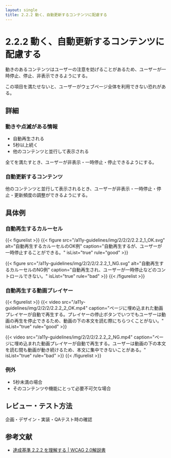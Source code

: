 ```yaml
---
layout: single
title: 2.2.2 動く、自動更新するコンテンツに配慮する
---
```


# 2.2.2 動く、自動更新するコンテンツに配慮する

動きのあるコンテンツはユーザーの注意を妨げることがあるため、ユーザーが一時停止、停止、非表示できるようにする。

この項目を満たせないと、ユーザーがウェブページ全体を利用できない恐れがある。

## 詳細

### 動きや点滅がある情報

- 自動再生される
- 5秒以上続く
- 他のコンテンツと並行して表示される

全てを満たすとき、ユーザーが非表示・一時停止・停止できるようにする。

### 自動更新するコンテンツ

他のコンテンツと並行して表示されるとき、ユーザーが非表示・一時停止・停止・更新頻度の調整ができるようにする。


## 具体例
### 自動再生するカルーセル
{{< figurelist >}}
  {{< figure
    src="/a11y-guidelines/img/2/2/2/2.2.2_1_OK.svg"
    alt="自動再生するカルーセルのOK例"
    caption="自動再生するが、ユーザーが一時停止することができる。"
    isList="true"
    rule="good" >}}

  {{< figure
    src="/a11y-guidelines/img/2/2/2/2.2.2_1_NG.svg"
    alt="自動再生するカルーセルのNG例"
    caption="自動再生され、ユーザーが一時停止などのコントロールできない。"
    isList="true"
    rule="bad" >}}
{{< /figurelist >}}

### 自動再生する動画プレイヤー

{{< figurelist >}}
  {{< video
    src="/a11y-guidelines/img/2/2/2/2.2.2_2_OK.mp4"
    caption="ページに埋め込まれた動画プレイヤーが自動で再生する。プレイヤーの停止ボタンでいつでもユーザーは動画の再生を停止できるため、動画の下の本文を読む際にちらつくことがない。"
    isList="true"
    rule="good" >}}

  {{< video
    src="/a11y-guidelines/img/2/2/2/2.2.2_2_NG.mp4"
    caption="ページに埋め込まれた動画プレイヤーが自動で再生する。ユーザーは動画の下の本文を読む間も動画が動き続けるため、本文に集中できないことがある。"
    isList="true"
    rule="bad" >}}
{{< /figurelist >}}


### 例外

- 5秒未満の場合
- そのコンテンツや機能にとって必要不可欠な場合

## レビュー・テスト方法

企画・デザイン・実装・QAテスト時の確認

## 参考文献

- [達成基準 2.2.2 を理解する | WCAG 2.0解説書](http://waic.jp/docs/UNDERSTANDING-WCAG20/time-limits-pause.html)
